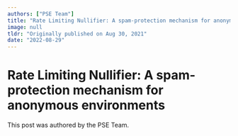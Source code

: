 ```yaml
---
authors: ["PSE Team"]
title: "Rate Limiting Nullifier: A spam-protection mechanism for anonymous environments"
image: null
tldr: "Originally published on Aug 30, 2021"
date: "2022-08-29"
---
```


# Rate Limiting Nullifier: A spam-protection mechanism for anonymous environments

This post was authored by the PSE Team.
